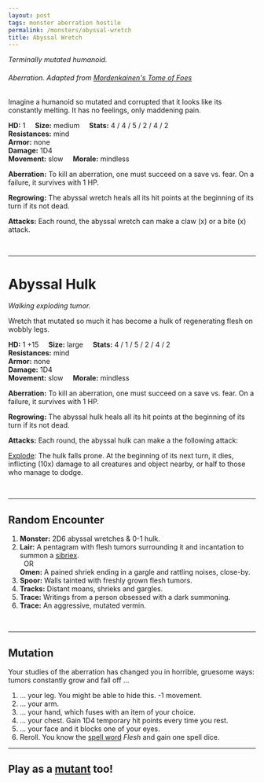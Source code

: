 ```yaml
---
layout: post
tags: monster aberration hostile
permalink: /monsters/abyssal-wretch
title: Abyssal Wretch
---
```


*Terminally mutated humanoid.* 

###### Aberration. Adapted from [Mordenkainen's Tome of Foes](https://5e.tools/book.html#mtf)

Imagine a humanoid so mutated and corrupted that it looks like its constantly melting. It has no feelings, only maddening pain.

**HD:** 1  &nbsp; &nbsp;  **Size:** medium &nbsp; &nbsp; **Stats:** 4 / 4 / 5 / 2 / 4 / 2   <br>
**Resistances:** mind <br>
**Armor:** none <br>
**Damage:** 1D4 <br>
**Movement:** slow &nbsp; &nbsp; **Morale:** mindless <br>

**Aberration:** To kill an aberration, one must succeed on a save vs. fear. On a failure, it survives with 1 HP.

**Regrowing:** The abyssal wretch heals all its hit points at the beginning of its turn if its not dead.

**Attacks:** Each round, the abyssal wretch can make a claw (x) or a bite (x) attack.

<br>

---

# Abyssal Hulk

*Walking exploding tumor.*

Wretch that mutated so much it has become a hulk of regenerating flesh on wobbly legs.

**HD:** 1 +15  &nbsp; &nbsp;  **Size:** large &nbsp; &nbsp; **Stats:** 4 / 1 / 5 / 2 / 4 / 2   <br>
**Resistances:** mind <br>
**Armor:** none <br>
**Damage:** 1D4 <br>
**Movement:** slow &nbsp; &nbsp; **Morale:** mindless <br>

**Aberration:** To kill an aberration, one must succeed on a save vs. fear. On a failure, it survives with 1 HP.

**Regrowing:** The abyssal hulk heals all its hit points at the beginning of its turn if its not dead.

**Attacks:** Each round, the abyssal hulk can make a the following attack:

<ins>Explode</ins>: The hulk falls prone. At the beginning of its next turn, it dies, inflicting (10x) damage to all creatures and object nearby, or half to those who manage to dodge.

<br>

---

## Random Encounter

1. **Monster:** 2D6 abyssal wretches & 0-1 hulk.
1. **Lair:** A pentagram with flesh tumors surrounding it and incantation to summon a [sibriex](/monsters/sibriex). <br>	&nbsp; OR <br>	**Omen:** A pained shriek ending in a gargle and rattling noises, close-by.
1. **Spoor:** Walls tainted with freshly grown flesh tumors.
1. **Tracks:** Distant moans, shrieks and gargles.
1. **Trace:** Writings from a person obsessed with a dark summoning.
1. **Trace:** An aggressive, mutated vermin.

<br>

---

## Mutation

Your studies of the aberration has changed you in horrible, gruesome ways: tumors constantly grow and fall off ...

1. ... your leg. You might be able to hide this. -1 movement.
1. ... your arm. 
1. ... your hand, which fuses with an item of your choice.
1. ... your chest. Gain 1D4 temporary hit points every time you rest.
1. ... your face and it blocks one of your eyes.
1. Reroll. You know the [spell word](https://saltygoo.github.io/class/magic-user#spell-words) *Flesh* and gain one spell dice.

---

## Play as a [mutant](https://saltygoo.github.io/class/fighter/mutant) too! 

